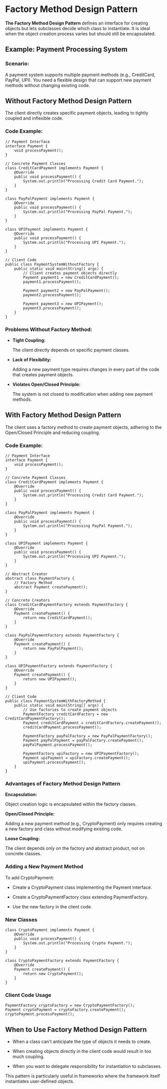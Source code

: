# Factory Method Design Pattern

**The Factory Method Design Pattern** defines an interface for creating objects but lets subclasses decide which class to instantiate. It is ideal when the object creation process varies but should still be encapsulated.

## Example: Payment Processing System

### Scenario:
A payment system supports multiple payment methods (e.g., CreditCard, PayPal, UPI). You need a flexible design that can support new payment methods without changing existing code.

## Without Factory Method Design Pattern
The client directly creates specific payment objects, leading to tightly coupled and inflexible code.

### Code Example: 

    // Payment Interface
    interface Payment {
        void processPayment();
    }

    // Concrete Payment Classes
    class CreditCardPayment implements Payment {
        @Override
        public void processPayment() {
            System.out.println("Processing Credit Card Payment.");
        }
    }

    class PayPalPayment implements Payment {
        @Override
        public void processPayment() {
            System.out.println("Processing PayPal Payment.");
        }
    }

    class UPIPayment implements Payment {
        @Override
        public void processPayment() {
            System.out.println("Processing UPI Payment.");
        }
    }

    // Client Code
    public class PaymentSystemWithoutFactory {
        public static void main(String[] args) {
            // Client creates payment objects directly
            Payment payment1 = new CreditCardPayment();
            payment1.processPayment();

            Payment payment2 = new PayPalPayment();
            payment2.processPayment();

            Payment payment3 = new UPIPayment();
            payment3.processPayment();
        }
    }

### Problems Without Factory Method:

- **Tight Coupling:**
  
  The client directly depends on specific payment classes.

- **Lack of Flexibility:**
  
  Adding a new payment type requires changes in every part of the code that creates payment objects.

- **Violates Open/Closed Principle:**

  The system is not closed to modification when adding new payment methods.


## With Factory Method Design Pattern

The client uses a factory method to create payment objects, adhering to the Open/Closed Principle and reducing coupling.

### Code Example:

    // Payment Interface
    interface Payment {
        void processPayment();
    }

    // Concrete Payment Classes
    class CreditCardPayment implements Payment {
        @Override
        public void processPayment() {
            System.out.println("Processing Credit Card Payment.");
        }
    }

    class PayPalPayment implements Payment {
        @Override
        public void processPayment() {
            System.out.println("Processing PayPal Payment.");
        }
    }

    class UPIPayment implements Payment {
        @Override
        public void processPayment() {
            System.out.println("Processing UPI Payment.");
        }
    }

    // Abstract Creator
    abstract class PaymentFactory {
        // Factory Method
        abstract Payment createPayment();
    }

    // Concrete Creators
    class CreditCardPaymentFactory extends PaymentFactory {
        @Override
        Payment createPayment() {
            return new CreditCardPayment();
        }
    }

    class PayPalPaymentFactory extends PaymentFactory {
        @Override
        Payment createPayment() {
            return new PayPalPayment();
        }
    }

    class UPIPaymentFactory extends PaymentFactory {
        @Override
        Payment createPayment() {
            return new UPIPayment();
        }
    }

    // Client Code
    public class PaymentSystemWithFactoryMethod {
        public static void main(String[] args) {
            // Use factories to create payment objects
            PaymentFactory creditCardFactory = new CreditCardPaymentFactory();
            Payment creditCardPayment = creditCardFactory.createPayment();
            creditCardPayment.processPayment();

            PaymentFactory payPalFactory = new PayPalPaymentFactory();
            Payment payPalPayment = payPalFactory.createPayment();
            payPalPayment.processPayment();

            PaymentFactory upiFactory = new UPIPaymentFactory();
            Payment upiPayment = upiFactory.createPayment();
            upiPayment.processPayment();
        }
    }

### Advantages of Factory Method Design Pattern

**Encapsulation:**

  Object creation logic is encapsulated within the factory classes.

**Open/Closed Principle:**

  Adding a new payment method (e.g., CryptoPayment) only requires creating a new factory and class without modifying existing code.

**Loose Coupling:**

  The client depends only on the factory and abstract product, not on concrete classes.


### Adding a New Payment Method

To add CryptoPayment:

- Create a CryptoPayment class implementing the Payment interface.

- Create a CryptoPaymentFactory class extending PaymentFactory.

- Use the new factory in the client code.

### New Classes

    class CryptoPayment implements Payment {
        @Override
        public void processPayment() {
            System.out.println("Processing Crypto Payment.");
        }
    }

    class CryptoPaymentFactory extends PaymentFactory {
        @Override
        Payment createPayment() {
            return new CryptoPayment();
        }
    }

### Client Code Usage

    PaymentFactory cryptoFactory = new CryptoPaymentFactory();
    Payment cryptoPayment = cryptoFactory.createPayment();
    cryptoPayment.processPayment();

## When to Use Factory Method Design Pattern

- When a class can't anticipate the type of objects it needs to create.

- When creating objects directly in the client code would result in too much coupling.

- When you want to delegate responsibility for instantiation to subclasses.

This pattern is particularly useful in frameworks where the framework itself instantiates user-defined objects.

